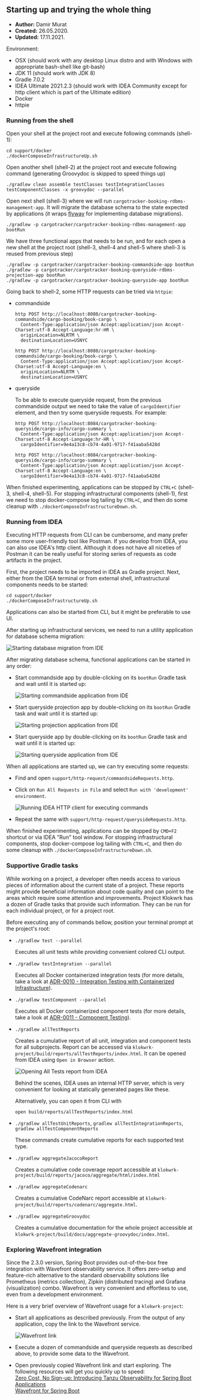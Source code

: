## Starting up and trying the whole thing
* **Author:** Damir Murat
* **Created:** 26.05.2020.
* **Updated:** 17.11.2021.

Environment:
- OSX (should work with any desktop Linux distro and with Windows with appropriate bash-shell like git-bash)
- JDK 11 (should work with JDK 8)
- Gradle 7.0.2
- IDEA Ultimate 2021.2.3 (should work with IDEA Community except for http client which is part of the Ultimate edition)
- Docker
- httpie

### Running from the shell
Open your shell at the project root and execute following commands (shell-1):

    cd support/docker
    ./dockerComposeInfrastructureUp.sh

Open another shell (shell-2) at the project root and execute following command (generating Groovydoc is skipped to speed things up)

    ./gradlew clean assemble testClasses testIntegrationClasses testComponentClasses -x groovydoc --parallel

Open next shell (shell-3) where we will run `cargotracker-booking-rdbms-management-app`. It will migrate the database schema to the state expected by applications (it wraps
[flyway](https://flywaydb.org/) for implementing database migrations).

    ./gradlew -p cargotracker/cargotracker-booking-rdbms-management-app bootRun

We have three functional apps that needs to be run, and for each open a new shell at the project root (shell-3, shell-4 and shell-5 where shell-3 is reused from previous step)

    ./gradlew -p cargotracker/cargotracker-booking-commandside-app bootRun
    ./gradlew -p cargotracker/cargotracker-booking-queryside-rdbms-projection-app bootRun
    ./gradlew -p cargotracker/cargotracker-booking-queryside-app bootRun

Going back to shell-2, some HTTP requests can be tried via `httpie`:
- commandside

      http POST http://localhost:8080/cargotracker-booking-commandside/cargo-booking/book-cargo \
        Content-Type:application/json Accept:application/json Accept-Charset:utf-8 Accept-Language:hr-HR \
        originLocation=NLRTM \
        destinationLocation=USNYC

      http POST http://localhost:8080/cargotracker-booking-commandside/cargo-booking/book-cargo \
        Content-Type:application/json Accept:application/json Accept-Charset:utf-8 Accept-Language:en \
        originLocation=NLRTM \
        destinationLocation=USNYC

- queryside

    To be able to execute queryside request, from the previous commandside output we need to take the value of `cargoIdentifier` element, and then try some queryside requests. For example:

      http POST http://localhost:8084/cargotracker-booking-queryside/cargo-info/cargo-summary \
        Content-Type:application/json Accept:application/json Accept-Charset:utf-8 Accept-Language:hr-HR \
        cargoIdentifier=9e4a13c8-cb74-4a01-9717-f41aaba5428d

      http POST http://localhost:8084/cargotracker-booking-queryside/cargo-info/cargo-summary \
        Content-Type:application/json Accept:application/json Accept-Charset:utf-8 Accept-Language:en \
        cargoIdentifier=9e4a13c8-cb74-4a01-9717-f41aaba5428d

When finished experimenting, applications can be stopped by `CTRL+C` (shell-3, shell-4, shell-5). For stopping infrastructural components (shell-1), first we need to stop docker-compose log tailing
by `CTRL+C`, and then do some cleanup with `./dockerComposeInfrastructureDown.sh`.

### Running from IDEA
Executing HTTP requests from CLI can be cumbersome, and many prefer some more user-friendly tool like Postman. If you develop from IDEA, you can also use IDEA's http client. Although it does not have
all niceties of Postman it can be really useful for storing series of requests as code artifacts in the project.

First, the project needs to be imported in IDEA as Gradle project. Next, either from the IDEA terminal or from external shell, infrastructural components needs to be started:

    cd support/docker
    ./dockerComposeInfrastructureUp.sh

Applications can also be started from CLI, but it might be preferable to use UI.

After starting up infrastructural services, we need to run a utility application for database schema migration:

![Starting database migration from IDE](images/01-startup-01-database-migration-bootRun.jpg "Starting commandside application from IDE")

After migrating database schema, functional applications can be started in any order:
- Start commandside app by double-clicking on its `bootRun` Gradle task and wait until it is started up:

    ![Starting commandside application from IDE](images/01-startup-02-commandside-bootRun.jpg "Starting commandside application from IDE")

- Start queryside projection app by double-clicking on its `bootRun` Gradle task and wait until it is started up:

    ![Starting projection application from IDE](images/01-startup-03-queryside-projection-bootRun.jpg "Starting projection application from IDE")

- Start queryside app by double-clicking on its `bootRun` Gradle task and wait until it is started up:

    ![Starting queryside application from IDE](images/01-startup-04-queryside-bootRun.jpg "Starting queryside application from IDE")

When all applications are started up, we can try executing some requests:
- Find and open `support/http-request/commandsideRequests.http`.
- Click on `Run All Requests in File` and select `Run with 'development' environment`.

    ![Running IDEA HTTP client for executing commands](images/01-startup-05-commandside-httpClient.jpg "Running IDEA HTTP client for executing commands")

- Repeat the same with `support/http-request/querysideRequests.http`.

When finished experimenting, applications can be stopped by `CMD+F2` shortcut or via IDEA "Run" tool window. For stopping infrastructural components, stop docker-compose log tailing with `CTRL+C`,
and then do some cleanup with `./dockerComposeInfrastructureDown.sh`.

### Supportive Gradle tasks
While working on a project, a developer often needs access to various pieces of information about the current state of a project. These reports might provide beneficial information about code quality
and can point to the areas which require some attention and improvements. Project Klokwrk has a dozen of Gradle tasks that provide such information. They can be run for each individual project, or
for a project root.

Before executing any of commands bellow, position your terminal prompt at the project's root:

- `./gradlew test --parallel`

  Executes all unit tests while providing convenient colored CLI output.

- `./gradlew testIntegration --parallel`

  Executes all Docker containerized integration tests (for more details, take a look at [ADR-0010 - Integration Testing with Containerized Infrastructure](../../adr/content/0010-integration-testing-with-containerized-infrastructure.md)).

- `./gradlew testComponent --parallel`

  Executes all Docker containerized component tests (for more details, take a look at [ADR-0011 - Component Testing](../../adr/content/0011-component-testing.md)).

- `./gradlew allTestReports`

  Creates a cumulative report of all unit, integration and component tests for all subprojects. Report can be accessed via `klokwrk-project/build/reports/allTestReports/index.html`. It can be opened
  from IDEA using `Open in Browser` action.

  ![Opening All Tests report from IDEA](images/01-startup-06-open-allTests-report.jpg "Opening All Tests report from IDEA")

  Behind the scenes, IDEA uses an internal HTTP server, which is very convenient for looking at statically generated pages like these.

  Alternatively, you can open it from CLI with

      open build/reports/allTestReports/index.html

- `./gradlew allTestUnitReports`, `gradlew allTestIntegrationReports`, `gradlew allTestComponentReports`

  These commands create cumulative reports for each supported test type.

- `./gradlew aggregateJacocoReport`

  Creates a cumulative code coverage report accessible at `klokwrk-project/build/reports/jacoco/aggregate/html/index.html`

- `./gradlew aggregateCodenarc`

  Creates a cumulative CodeNarc report accessible at `klokwrk-project/build/reports/codenarc/aggregate.html`.

- `./gradlew aggregateGroovydoc`

  Creates a cumulative documentation for the whole project accessible at `klokwrk-project/build/docs/aggregate-groovydoc/index.html`.

### Exploring Wavefront integration
Since the 2.3.0 version, Spring Boot provides out-of-the-box free integration with Wavefront observability service. It offers zero-setup and feature-rich alternative to the standard observability
solutions like Prometheus (metrics collection), Zipkin (distributed tracing) and Grafana (visualization) combo. Wavefront is very convenient and effortless to use, even from a development environment.

Here is a very brief overview of Wavefront usage for a `klokwrk-project`:
- Start all applications as described previously. From the output of any application, copy the link to the Wavefront service.

  ![Wavefront link](images/01-startup-07-wavefront-link.jpg "Wavefront link")

- Execute a dozen of commandside and queryside requests as described above, to provide some data to the Wavefront.
- Open previously copied Wavefront link and start exploring. The following resources will get you quickly up to speed: <br/>
  [Zero Cost, No Sign-up: Introducing Tanzu Observability for Spring Boot Applications](https://tanzu.vmware.com/content/practitioners-blog/zero-cost-no-sign-up-introducing-tanzu-observability-for-spring-boot-applications) <br/>
  [Wavefront for Spring Boot](https://docs.wavefront.com/wavefront_springboot.html)
